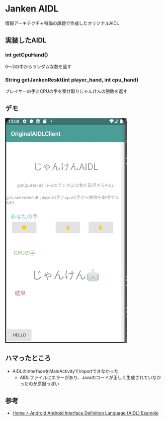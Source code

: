 # Janken AIDL

情報アーキテクチャ特論の課題で作成したオリジナルAIDL

## 実装したAIDL

### int getCpuHand()
0〜2の中からランダムな数を返す

### String getJankenReskt(int player_hand, int cpu_hand)
プレイヤーの手とCPUの手を受け取りじゃんけんの勝敗を返す

## デモ

![demo](./demo/demo.gif)

## ハマったところ
- AIDLのinterfaceをMainActivityでimportできなかった
  - AIDLファイルにエラーがあり、Javaのコードが正しく生成されていなかったのが原因っぽい

## 参考
- [Home  >  Android
Android Interface Definition Language (AIDL) Example](https://www.concretepage.com/android/android-interface-definition-language-aidl-example)
